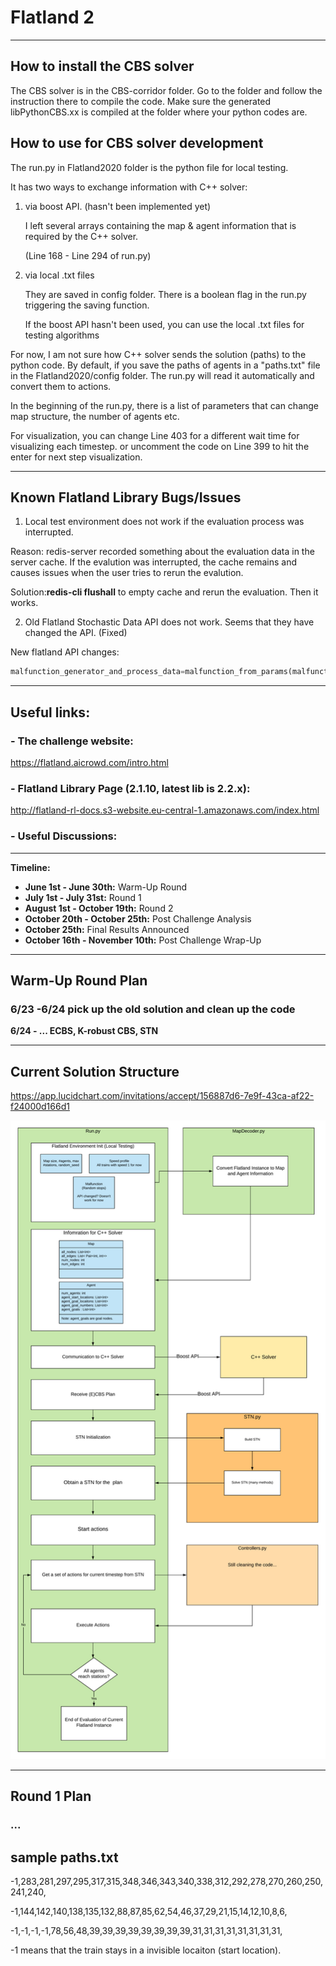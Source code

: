 # Flatland 2

---
## How to install the CBS solver

The CBS solver is in the CBS-corridor folder. Go to the folder and follow the instruction there to compile the code. 
Make sure the generated libPythonCBS.xx is compiled at the folder where your python codes are.

## How to use for CBS solver development

The run.py in Flatland2020 folder is the python file for local testing. 

It has two ways to exchange information with C++ solver:

1. via boost API. (hasn't been implemented yet) 

   I left several arrays containing the map & agent information that is required by the C++ solver.

   (Line 168 - Line 294 of run.py)

2. via local .txt files

   They are saved in config folder. There is a boolean flag in the run.py triggering the saving function. 

   If the boost API hasn't been used, you can use the local .txt files for testing algorithms

For now, I am not sure how C++ solver sends the solution (paths) to the python code. By default, if you save the paths of agents in a "paths.txt" file in the Flatland2020/config folder. The run.py will read it automatically and convert them to actions. 

In the beginning of the run.py, there is a list of parameters that can change map structure, the number of agents etc. 

For visualization, you can change Line 403 for a different wait time for visualizing each timestep. or uncomment the code on Line 399 to hit the enter for next step visualization.  

---

## Known Flatland Library Bugs/Issues

1. Local test environment does not work if the evaluation process was interrupted.

Reason: redis-server recorded something about the evaluation data in the server cache. If the evalution was interrupted, the cache remains and causes issues when the user tries to rerun the evalution. 

Solution:**redis-cli flushall** to empty cache and rerun the evaluation. Then it works.

2. Old Flatland Stochastic Data API does not work. Seems that they have changed the API. (Fixed)

New flatland API changes: 

```python
malfunction_generator_and_process_data=malfunction_from_params(malfunction_rate=malfunction_rate, min_duration=min_duration, max_duration= max_duration)
```

---

## Useful links: 

  ### - The challenge website: 
  https://flatland.aicrowd.com/intro.html 

  ### - Flatland Library Page (2.1.10, latest lib is 2.2.x):
   http://flatland-rl-docs.s3-website.eu-central-1.amazonaws.com/index.html 

  ### - Useful Discussions:

---

**Timeline:** 

- **June 1st - June 30th:** Warm-Up Round
- **July 1st - July 31st:** Round 1
- **August 1st - October 19th:** Round 2
- **October 20th - October 25th:** Post Challenge Analysis
- **October 25th:** Final Results Announced
- **October 16th - November 10th:** Post Challenge Wrap-Up

---

## Warm-Up Round Plan

  ### 6/23 -6/24  pick up the old solution and clean up the code

**6/24 - ...  ECBS, K-robust CBS, STN**

----

## Current Solution Structure

https://app.lucidchart.com/invitations/accept/156887d6-7e9f-43ca-af22-f24000d166d1

![image](Structure.png)

---

## Round 1 Plan

  ### ...


## sample paths.txt
-1,283,281,297,295,317,315,348,346,343,340,338,312,292,278,270,260,250,241,240,

-1,144,142,140,138,135,132,88,87,85,62,54,46,37,29,21,15,14,12,10,8,6,

-1,-1,-1,-1,78,56,48,39,39,39,39,39,39,39,39,31,31,31,31,31,31,31,31,

-1 means that the train stays in a invisible locaiton (start location).
